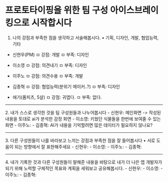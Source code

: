 # 프로토타이핑을 위한 팀 구성 아이스브레이킹으로 시작합시다

1. 나의 강점과 부족한 점을 생각하고 서술해봅시다.
• 기획, 디자인, 개발, 협업능력, 기타
- 신현우(PM)
   ㅁ 강점: 개발 
   ㅁ 부족: 디자인

- 이소영
ㅁ 강점: 의견내기
ㅁ 부족: 디자인
 
- 이주노
ㅁ 강점: 의견수용
ㅁ 부족: 개발
 
- 김종혁
ㅁ 강점: 협업능력(분위기 메이커..?)
ㅁ 부족: 디자인

- 애기(폼피츠, 5살) 
ㅁ 강점: 귀엽다.
ㅁ 부족: 없다.
 <hr>
2. 내가 스스로 생각한 것을 팀 구성원들과 나누어봅시다
- 신현우: 메인화면 -> 작성된 내용을 토대로 ai가 분석한 감정 화면
- 이소영: 키웠던 식물들을 한번에 보여줄 수 있는 화면
- 이주노: 
- 김종혁: AI가 내용을 기억할려면 많은 데이터가 필요하지 않나요?
<hr>
3. 다른 구성원들이 나를 바라보고 느끼는 강점과 부족한 점을 잘 들어봅시다
• 서로 도움이 되는 방향에서 잘 표현해주세요
- 신현우: 
- 이소영: 
- 이주노: 
- 김종혁: 
<hr>
4. 내가 기록한 것과 다른 구성원들이 말해준 내용을 바탕으로 내가 더 나은 앱 개발자가 되기 위해 노력할 구체적인 목표와 계획을 세워보고 공유해봅시다.
- 신현우: 
- 이소영: 
- 이주노: 
- 김종혁: 
